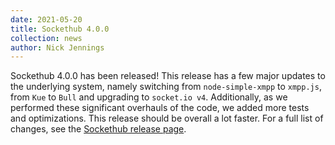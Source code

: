 ```yaml
---
date: 2021-05-20
title: Sockethub 4.0.0
collection: news
author: Nick Jennings
---
```

Sockethub 4.0.0 has been released! This release has a few major updates to the underlying system, namely switching from `node-simple-xmpp` to `xmpp.js`, from `Kue` to `Bull` and upgrading to `socket.io v4`. Additionally, as we performed these significant overhauls of the code, we added more tests and optimizations. This release should be overall a lot faster. For a full list of changes, see the [Sockethub release page](https://github.com/sockethub/sockethub/releases/tag/v4.0.0).
